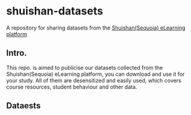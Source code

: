 # shuishan-datasets
A repository for sharing datasets from the [Shuishan(Sequoia) eLearning platform](https://www.shuishan.net.cn/)

## Intro.
This repo. is aimed to publicise our datasets collected from the Shuishan(Sequoia) eLearning platform, you can download and use it for your study. All of them are desensitized and easily used, which covers course resources, student behaviour and other data.

## Dataests
